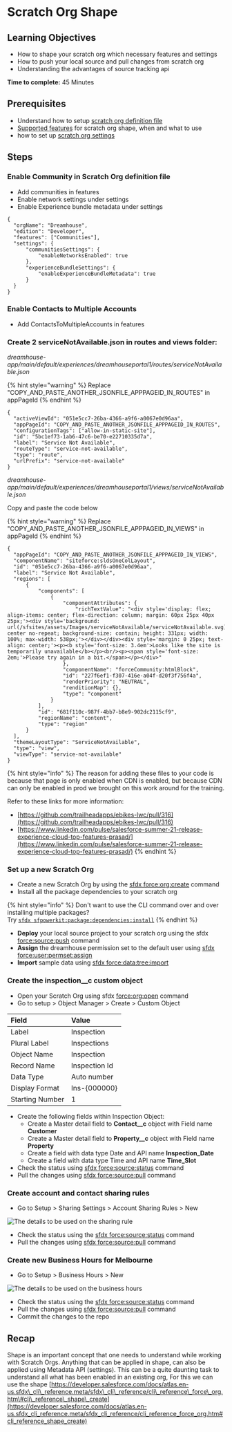 # Scratch Org Shape

## Learning Objectives

* How to shape your scratch org which necessary features and settings
* How to push your local source and pull changes from scratch org
* Understanding the advantages of source tracking api

**Time to complete:** 45 Minutes

## Prerequisites

* Understand how to setup [scratch org definition file](https://developer.salesforce.com/docs/atlas.en-us.sfdx_dev.meta/sfdx_dev/sfdx_dev_scratch_orgs_def_file.htm) 
* [Supported features](https://developer.salesforce.com/docs/atlas.en-us.sfdx_dev.meta/sfdx_dev/sfdx_dev_scratch_orgs_def_file_config_values.htm#sfdx_dev_scratch_orgs_def_file_config_values)  for scratch org shape, when and what to use
* how to set up [scratch org settings](https://developer.salesforce.com/docs/atlas.en-us.sfdx_dev.meta/sfdx_dev/sfdx_dev_scratch_orgs_settings.htm) 

## Steps

### Enable Community in Scratch Org definition file

* Add communities in features
* Enable network settings under settings
* Enable Experience bundle metadata under settings

```text
{
  "orgName": "Dreamhouse",
  "edition": "Developer",
  "features": ["Communities"],
  "settings": {
      "communitiesSettings": {
          "enableNetworksEnabled": true
      },
      "experienceBundleSettings": {
          "enableExperienceBundleMetadata": true
      }
  }
}
```

### Enable Contacts to Multiple Accounts

* Add ContactsToMultipleAccounts in features

### Create 2 serviceNotAvailable.json in routes and views folder:

_dreamhouse-app/main/default/experiences/dreamhouseportal1/routes/serviceNotAvailable.json_

{% hint style="warning" %}
Replace "COPY\_AND\_PASTE\_ANOTHER\_JSONFILE\_APPPAGEID\_IN\_ROUTES"  in appPageId
{% endhint %}

```text
{
  "activeViewId": "051e5cc7-26ba-4366-a9f6-a0067e0d96aa",
  "appPageId": "COPY_AND_PASTE_ANOTHER_JSONFILE_APPPAGEID_IN_ROUTES",
  "configurationTags": ["allow-in-static-site"],
  "id": "5bc1ef73-1ab6-47c6-be70-e22710335d7a",
  "label": "Service Not Available",
  "routeType": "service-not-available",
  "type": "route",
  "urlPrefix": "service-not-available"
}
```

_dreamhouse-app/main/default/experiences/dreamhouseportal1/views/serviceNotAvailable.json_

Copy and paste the code below

{% hint style="warning" %}
Replace "COPY\_AND\_PASTE\_ANOTHER\_JSONFILE\_APPPAGEID\_IN\_VIEWS"  in appPageId
{% endhint %}

```text
{
  "appPageId": "COPY_AND_PASTE_ANOTHER_JSONFILE_APPPAGEID_IN_VIEWS",
  "componentName": "siteforce:sldsOneColLayout",
  "id": "051e5cc7-26ba-4366-a9f6-a0067e0d96aa",
  "label": "Service Not Available",
  "regions": [
      {
          "components": [
              {
                  "componentAttributes": {
                      "richTextValue": "<div style='display: flex; align-items: center; flex-direction: column; margin: 60px 25px 40px 25px;'><div style='background: url(/sfsites/assets/Images/serviceNotAvailable/serviceNotAvailable.svg) center no-repeat; background-size: contain; height: 331px; width: 100%; max-width: 538px;'></div></div><div style='margin: 0 25px; text-align: center;'><p><b style='font-size: 3.4em'>Looks like the site is temporarily unavailable</b></p><br/><p><span style='font-size: 2em;'>Please try again in a bit.</span></p></div>"
                  },
                  "componentName": "forceCommunity:htmlBlock",
                  "id": "227f6ef1-f307-416e-a04f-d20f3f756f4a",
                  "renderPriority": "NEUTRAL",
                  "renditionMap": {},
                  "type": "component"
              }
          ],
          "id": "681f110c-987f-4bb7-b8e9-902dc2115cf9",
          "regionName": "content",
          "type": "region"
      }
  ],
  "themeLayoutType": "ServiceNotAvailable",
  "type": "view",
  "viewType": "service-not-available"
}
```

{% hint style="info" %}
The reason for adding these files to your code is because that page is only enabled when CDN is enabled, but because CDN can only be enabled in prod we brought on this work around for the training.

Refer to these links for more information:

* [https://github.com/trailheadapps/ebikes-lwc/pull/316](https://github.com/trailheadapps/ebikes-lwc/pull/316)
* [https://www.linkedin.com/pulse/salesforce-summer-21-release-experience-cloud-top-features-prasad/](https://www.linkedin.com/pulse/salesforce-summer-21-release-experience-cloud-top-features-prasad/)
{% endhint %}

### Set up a new Scratch Org

* Create a new Scratch Org by using the [sfdx force:org:create](https://developer.salesforce.com/docs/atlas.en-us.sfdx_cli_reference.meta/sfdx_cli_reference/cli_reference_force_org.htm#cli_reference_create) command
* Install all the package dependencies to your scratch org

{% hint style="info" %}
Don't want to use the CLI command over and over installing multiple packages?  
Try [`sfdx sfpowerkit:package:dependencies:install`](https://github.com/accenture/sfpowerkit/#sfpowerkitpackagedependenciesinstall)
{% endhint %}

* **Deploy** your local source project to your scratch org using the sfdx [force:source:push](https://developer.salesforce.com/docs/atlas.en-us.sfdx_cli_reference.meta/sfdx_cli_reference/cli_reference_force_source.htm#cli_reference_push) command 
* **Assign** the dreamhouse permission set to the default user using [sfdx force:user:permset:assign](https://developer.salesforce.com/docs/atlas.en-us.sfdx_cli_reference.meta/sfdx_cli_reference/cli_reference_force_user.htm#cli_reference_permset_assign)
* **Import** sample data using [sfdx force:data:tree:import](https://developer.salesforce.com/docs/atlas.en-us.sfdx_cli_reference.meta/sfdx_cli_reference/cli_reference_force_data.htm#cli_reference_tree_import)

### Create the inspection\_\_c custom object

* Open your Scratch Org using sfdx [force:org:open](https://developer.salesforce.com/docs/atlas.en-us.sfdx_cli_reference.meta/sfdx_cli_reference/cli_reference_force_org.htm#cli_reference_create) command
* Go to setup &gt; Object Manager &gt; Create &gt; Custom Object

| Field | Value |
| :--- | :--- |
| Label | Inspection |
| Plural Label | Inspections |
| Object Name | Inspection |
| Record Name | Inspection Id |
| Data Type | Auto number |
| Display Format | Ins-{000000} |
| Starting Number | 1 |

* Create the following fields within Inspection Object:
  * Create a Master detail field to **Contact\_\_c** object with Field name **Customer**
  * Create a Master detail field to **Property\_\_c** object with Field name **Property**
  * Create a field with data type Date and API name **Inspection\_Date**
  * Create a field with data type Time and API name **Time\_Slot**
* Check the status using [sfdx force:source:status](https://developer.salesforce.com/docs/atlas.en-us.sfdx_cli_reference.meta/sfdx_cli_reference/cli_reference_force_source.htm#cli_reference_status)  command
* Pull the changes using [sfdx force:source:pull](https://developer.salesforce.com/docs/atlas.en-us.sfdx_cli_reference.meta/sfdx_cli_reference/cli_reference_force_source.htm#cli_reference_pull)  command

### Create account and contact sharing rules

* Go to Setup &gt; Sharing Settings &gt; Account Sharing Rules &gt; New 

![The details to be used on the sharing rule](../.gitbook/assets/image%20%289%29.png)

* Check the status using the [sfdx force:source:status](https://developer.salesforce.com/docs/atlas.en-us.sfdx_cli_reference.meta/sfdx_cli_reference/cli_reference_force_source.htm#cli_reference_status) command
* Pull the changes using [sfdx force:source:pull](https://developer.salesforce.com/docs/atlas.en-us.sfdx_cli_reference.meta/sfdx_cli_reference/cli_reference_force_source.htm#cli_reference_pull)  command

### Create new Business Hours for Melbourne

* Go to Setup &gt; Business Hours &gt; New

![The details to be used on the business hours](../.gitbook/assets/image%20%2818%29%20%281%29%20%281%29%20%281%29%20%281%29%20%281%29%20%281%29.png)

* Check the status using the [sfdx force:source:status](https://developer.salesforce.com/docs/atlas.en-us.sfdx_cli_reference.meta/sfdx_cli_reference/cli_reference_force_source.htm#cli_reference_status) command
* Pull the changes using [sfdx force:source:pull](https://developer.salesforce.com/docs/atlas.en-us.sfdx_cli_reference.meta/sfdx_cli_reference/cli_reference_force_source.htm#cli_reference_pull)  command
* Commit the changes to the repo 

## **Recap**

Shape is an important concept that one needs to understand while working with Scratch Orgs. Anything that can be applied in shape, can also be applied using Metadata API \(settings\). This can be a quite daunting task to understand all what has been enabled in an existing org, For this we can use the shape [https://developer.salesforce.com/docs/atlas.en-us.sfdx\_cli\_reference.meta/sfdx\_cli\_reference/cli\_reference\_force\_org.htm\#cli\_reference\_shape\_create](https://developer.salesforce.com/docs/atlas.en-us.sfdx_cli_reference.meta/sfdx_cli_reference/cli_reference_force_org.htm#cli_reference_shape_create)

